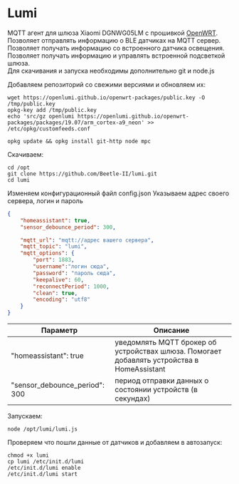 # Lumi
MQTT агент для шлюза Xiaomi DGNWG05LM с прошивкой [OpenWRT](https://github.com/openlumi/xiaomi-gateway-openwrt).  
Позволяет отправлять информацию о BLE датчиках на MQTT сервер.  
Позволяет получать информацию со встроенного датчика освещения.  
Позволяет получать информацию и управлять встроенной подсветкой шлюза.  
Для скачивания и запуска необходимы дополнительно git и node.js

Добавляем репозиторий со свежими версиями и обновляем их:
```
wget https://openlumi.github.io/openwrt-packages/public.key -O /tmp/public.key
opkg-key add /tmp/public.key
echo 'src/gz openlumi https://openlumi.github.io/openwrt-packages/packages/19.07/arm_cortex-a9_neon' >> /etc/opkg/customfeeds.conf

opkg update && opkg install git-http node mpc
```
Скачиваем:
```
сd /opt
git clone https://github.com/Beetle-II/lumi.git
cd lumi
```
Изменяем конфигурационный файл config.json
Указываем адрес своего сервера, логин и пароль
```json
{
	"homeassistant": true,
	"sensor_debounce_period": 300,

	"mqtt_url": "mqtt://адрес вашего сервера",
	"mqtt_topic": "lumi",
	"mqtt_options": {
		"port": 1883,
		"username":"логин сюда",
		"password": "пароль сюда",
		"keepalive": 60,
		"reconnectPeriod": 1000,
		"clean": true,
		"encoding": "utf8"
	}
}
```
Параметр|Описание
------------ | -------------
"homeassistant": true|уведомлять MQTT брокер об устройствах шлюза. Помогает добавлять устройства в HomeAssistant
"sensor_debounce_period": 300|период отправки данных о состоянии устройств (в секундах)

Запускаем:
```
node /opt/lumi/lumi.js
```

Проверяем что пошли данные от датчиков и добавляем в автозапуск:
```
chmod +x lumi
cp lumi /etc/init.d/lumi
/etc/init.d/lumi enable
/etc/init.d/lumi start
```